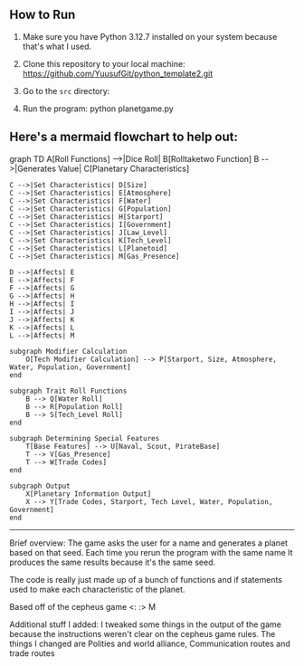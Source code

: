 ## How to Run
1. Make sure you have Python 3.12.7 installed on your system because that's what I used.
2. Clone this repository to your local machine: https://github.com/YuusufGit/python_template2.git

3. Go to the `src` directory:

4. Run the program: python planetgame.py

Here's a mermaid flowchart to help out:
---------------------------------------------------------------
graph TD
    A[Roll Functions] -->|Dice Roll| B[Rolltaketwo Function]
    B -->|Generates Value| C[Planetary Characteristics]
    
    C -->|Set Characteristics| D[Size]
    C -->|Set Characteristics| E[Atmosphere]
    C -->|Set Characteristics| F[Water]
    C -->|Set Characteristics| G[Population]
    C -->|Set Characteristics| H[Starport]
    C -->|Set Characteristics| I[Government]
    C -->|Set Characteristics| J[Law_Level]
    C -->|Set Characteristics| K[Tech_Level]
    C -->|Set Characteristics| L[Planetoid]
    C -->|Set Characteristics| M[Gas_Presence]
    
    D -->|Affects| E
    E -->|Affects| F
    F -->|Affects| G
    G -->|Affects| H
    H -->|Affects| I
    I -->|Affects| J
    J -->|Affects| K
    K -->|Affects| L
    L -->|Affects| M

    subgraph Modifier Calculation
        O[Tech Modifier Calculation] --> P[Starport, Size, Atmosphere, Water, Population, Government]
    end

    subgraph Trait Roll Functions
        B --> Q[Water Roll]
        B --> R[Population Roll]
        B --> S[Tech_Level Roll]
    end
    
    subgraph Determining Special Features
        T[Base Features] --> U[Naval, Scout, PirateBase]
        T --> V[Gas_Presence]
        T --> W[Trade Codes]
    end

    subgraph Output
        X[Planetary Information Output]
        X --> Y[Trade Codes, Starport, Tech Level, Water, Population, Government]
    end
---------------------------------------------------------------

Brief overview: The game asks the user for a name and generates a planet based on that seed. Each time you rerun the program with the same name
It produces the same results because it's the same seed.

The code is really just made up of a bunch of functions and if statements used to make each characteristic of the planet.

Based off of the cepheus game <: :>
                                M

Additional stuff I added:
I tweaked some things in the output of the game because the instructions weren't clear on the cepheus game rules. The things I changed are Polities and world alliance,
Communication routes and trade routes

